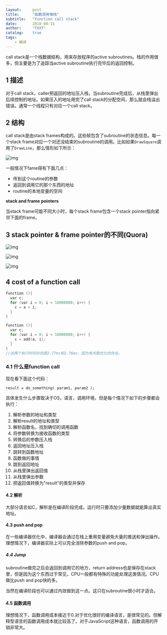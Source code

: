 ```yaml
---
layout:     post
title:      "函数调用堆栈"
subtitle:   "function call stack"
date:       2018-08-15
author:     "TXXT"
catalog:    true
tags:
    - 编译
---
```


call stack是一个栈数据结构，用来存放程序的active subroutines。栈的作用很多，但主要是为了追踪当active subroutine执行完毕后的返回控制。

## 1 描述

对于call stack，caller把返回的地址压入栈，当subroutine完成后，从栈里弹出后续控制的地址。如果压入的地址用完了call stack的分配空间，那么就会栈溢出错误。通常一个线程只有对应一个call stack。

## 2 结构

call stack是由stack frames构成的。这些帧包含了subroutine的状态信息。每一个stack frame对应一个对还没结束的subroutine的调用。比如如果`DrawSquare`调用了`DrawLine`，那么情形如下所示：

![img](https://upload.wikimedia.org/wikipedia/commons/thumb/d/d3/Call_stack_layout.svg/684px-Call_stack_layout.svg.png)

一般情况下fame得有下面几点：

- 传到这个routine的参数
- 返回到调用它的那个东西的地址
- routine的本地变量的空间

**stack and frame pointers**

当stack frame可能不同大小时，每个stack frame包含一个stack pointer指向紧邻下面的frame。

## 3 stack pointer & frame pointer的不同(Quora)

![img](https://qph.fs.quoracdn.net/main-qimg-24a9b0bb2ce5f71fb42740dea5774338.webp)

![img](https://qph.fs.quoracdn.net/main-qimg-fcf3c443194286143065e6809c82a517.webp)

![img](https://qph.fs.quoracdn.net/main-qimg-7af53a9c12c9336bedc01dfca7f98b34.webp)

## 4 cost of a function call

```c
function (){
  var c;
  for (var i = 0; i < 10000000; i++) {
    c = a + i;
  }
}

function (){
  var c;
  for (var i = 0; i < 10000000; i++) {
    c = add(a, i);
  }
}
//这两个执行时间分别是2.77ms和2.76ms，因为有内联优化的存在。
```

### 4.1 什么是function call

现在看下面这个代码：

```
result = do_something( param1, param2 );
```

具体发生什么步骤取决于OS，语言，调用环境，但是每个情况下如下的步骤都会执行：

1. 解析参数的地址和类型
2. 解析result的地址和类型
3. 解析函数名，找到确切的调用函数
4. 将参数转换为接收函数的类型
5. 转换后的参数压入栈
6. 返回地址压入栈
7. 跳转到函数地址
8. 函数做的事情
9. 跳到返回地址
10. 从栈里弹出返回值
11. 从栈里弹出参数
12. 把返回值转换为"result"的类型并保存

#### 4.2 解析

大部分语言如C，解析是在编译阶段完成，运行时只要添加少量数据就能算出真实地址。

#### 4.3 push and pop

在一些编译器优化中，编译器会通过在栈上重用变量避免大量的推送和弹出操作。理想情况下，编译器实际上可以完全消除参数的push and pop。

##### 4.4 Jump

subroutine做完之后会返回到调用它的地方，return address也是保存在stack里，但是因为这个东西过于常见，CPU一般都有特殊的功能处理这类情况。CPU做比push and pop快的多。

当然在编译阶段也可以通过内敛做到这一点。这只在subroutine很小时才适合。

#### 4.5 函数调用

理想情况下，函数调用成本接近于0.对于优化很好的编译语言，是很常见的。但解释型语言的函数调用成本就比较高了。对于JavaScript这种语言，函数调用的开销非常大。

